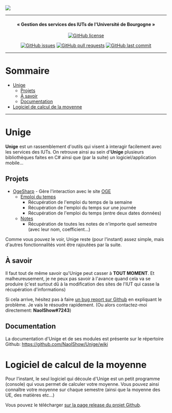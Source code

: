 <img src="https://github.com/NaolShow/Unige/raw/main/Assets/unige-large.png">

---

<h4 align="center">« Gestion des services des IUTs de l'Université de Bourgogne »</h4>

<div align="center">
  
  <a href="https://github.com/NaolShow/Unige/blob/main/LICENCE"><img alt="GitHub license" src="https://img.shields.io/github/license/NaolShow/Unige?style=flat-square"></a>  
  
</div>
<div align="center">

  <a href="https://github.com/NaolShow/Unige/issues"><img alt="GitHub issues" src="https://img.shields.io/github/issues/NaolShow/Unige?style=flat-square"></a>
  <a href="https://github.com/NaolShow/Unige/pulls"><img alt="GitHub pull requests" src="https://img.shields.io/github/issues-pr/NaolShow/Unige?style=flat-square"/></a>
  <a href="https://github.com/NaolShow/Unige/commits/main"><img alt="GitHub last commit" src="https://img.shields.io/github/last-commit/NaolShow/Unige?style=flat-square"/></a>

</div>

---

# Sommaire

- [Unige](https://github.com/NaolShow/Unige#unige)
    - [Projets](https://github.com/NaolShow/Unige#projets)
    - [À savoir](https://github.com/NaolShow/Unige#%C3%A0-savoir)
    - [Documentation](https://github.com/NaolShow/Unige#documentation)
- [Logiciel de calcul de la moyenne](https://github.com/NaolShow/Unige#logiciel-de-calcul-de-la-moyenne)

---

# Unige

**Unige** est un rassemblement d'outils qui visent à interagir facilement avec les services des IUTs.
On retrouve ainsi au sein d'**Unige** plusieurs bibliothèques faites en C# ainsi que (par la suite) un logiciel/application mobile...

## Projets

- [OgeSharp](https://github.com/NaolShow/Unige/blob/main/OgeSharp) - Gère l'interaction avec le site [OGE](https://iutdijon.u-bourgogne.fr/oge)
    - [Emploi du temps](https://github.com/NaolShow/Unige/tree/main/OgeSharp/Schedule)
        - Récupération de l'emploi du temps de la semaine
        - Récupération de l'emploi du temps sur une journée
        - Récupération de l'emploi du temps (entre deux dates données)
    - [Notes](https://github.com/NaolShow/Unige/tree/main/OgeSharp/Grades)
        - Récupération de toutes les notes de n'importe quel semestre (avec leur nom, coefficient...)

Comme vous pouvez le voir, Unige reste (pour l'instant) assez simple, mais d'autres fonctionnalités vont être rajoutées par la suite.

## À savoir

Il faut tout de même savoir qu'Unige peut casser à **TOUT MOMENT**.
Et malheureusement, je ne peux pas savoir à l'avance quand cela va se produire (c'est surtout dû à la modification des sites de l'IUT qui casse la récupération d'informations)

Si cela arrive, hésitez pas à faire [un bug report sur Github](https://github.com/NaolShow/Unige/issues) en expliquant le problème. Je vais le résoudre rapidement.
(Ou alors contactez-moi directement: **NaolShow#7243**)

## Documentation

La documentation d'Unige et de ses modules est présente sur le répertoire Github:
https://github.com/NaolShow/Unige/wiki

# Logiciel de calcul de la moyenne

Pour l'instant, le seul logiciel qui découle d'Unige est un petit programme (console) qui vous permet de calculer votre moyenne.
Vous pouvez ainsi connaître votre moyenne sur chaque semestre (ainsi que la moyenne des UE, des matières etc...)

Vous pouvez le télécharger [sur la page release du projet Github](https://github.com/NaolShow/Unige/releases).
